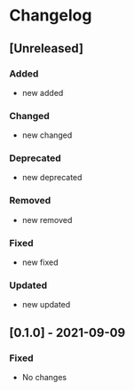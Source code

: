 # Changelog

## [Unreleased]

### Added
- new added

### Changed
- new changed

### Deprecated
- new deprecated

### Removed
- new removed

### Fixed
- new fixed

### Updated
- new updated


## [0.1.0] - 2021-09-09

### Fixed
- No changes
